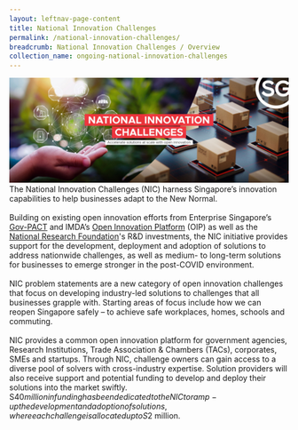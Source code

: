 ```yaml
---
layout: leftnav-page-content
title: National Innovation Challenges
permalink: /national-innovation-challenges/
breadcrumb: National Innovation Challenges / Overview
collection_name: ongoing-national-innovation-challenges
---
```

![1](/images/NIC-banner.jpg)
<br>
The National Innovation Challenges (NIC) harness Singapore’s innovation capabilities to help businesses adapt to the New Normal.
<br><br>
Building on existing open innovation efforts from Enterprise Singapore’s [Gov-PACT](https://gov-pact.ipi-singapore.org) and IMDA’s [Open Innovation Platform](https://www.openinnovation.sg/about) (OIP) as well as the [National Research Foundation](https://www.nrf.gov.sg)'s R&D investments, the NIC initiative provides support for the development, deployment and adoption of solutions to address nationwide challenges, as well as medium- to long-term solutions for businesses to emerge stronger in the post-COVID environment.
<br><br>
NIC problem statements are a new category of open innovation challenges that focus on developing industry-led solutions to challenges that all businesses grapple with. Starting areas of focus include how we can reopen Singapore safely – to achieve safe workplaces, homes, schools and commuting.
<br><br>
NIC provides a common open innovation platform for government agencies, Research Institutions, Trade Association & Chambers (TACs), corporates, SMEs and startups. Through NIC, challenge owners can gain access to a diverse pool of solvers with cross-industry expertise. Solution providers will also receive support and potential funding to develop and deploy their solutions into the market swiftly. S$40 million in funding has been dedicated to the NIC to ramp-up the development and adoption of solutions, where each challenge is allocated up to S$2 million.

